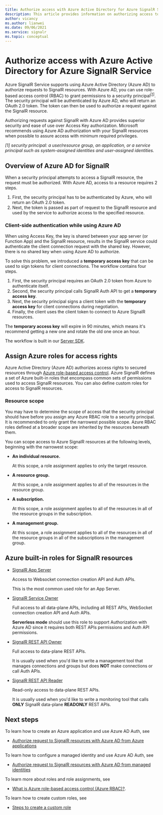 ```yaml
---
title: Authorize access with Azure Active Directory for Azure SignalR Service
description: This article provides information on authorizing access to Azure SignalR Service resources using Azure Active Directory. 
author: vicancy
ms.author: lianwei
ms.date: 09/06/2021
ms.service: signalr
ms.topic: conceptual
---
```


# Authorize access with Azure Active Directory for Azure SignalR Service

Azure SignalR Service supports using Azure Active Directory (Azure AD) to authorize requests to SignalR resources. With Azure AD, you can use role-based access control (RBAC) to grant permissions to a security principal<sup>[<a href="#security-principal">1</a>]</sup>. The security principal will be authenticated by Azure AD, who will return an OAuth 2.0 token. The token can then be used to authorize a request against the SignalR resource.

Authorizing requests against SignalR with Azure AD provides superior security and ease of use over Access Key authorization. Microsoft recommends using Azure AD authorization with your SignalR resources when possible to assure access with minimum required privileges.

<a id="security-principal"></a>
*[1] security principal: a user/resource group, an application, or a service principal such as system-assigned identities and user-assigned identities.*

## Overview of Azure AD for SignalR

When a security principal attempts to access a SignalR resource, the request must be authorized. With Azure AD, access to a resource requires 2 steps. 

1. First, the security principal has to be authenticated by Azure, who will return an OAuth 2.0 token. 
2. Next, the token is passed as part of request to the SignalR resource and used by the service to authorize access to the specified resource.

### Client-side authentication while using Azure AD

When using Access Key, the key is shared between your app server (or Function App) and the SignalR resource, results in the SignalR service could authenticate the client connection request with the shared key. However, there is no shared key when using Azure AD to authorize. 

To solve this problem, we introduced a **temporary access key** that can be used to sign tokens for client connections. The workflow contains four steps.

1. First, the security principal requires an OAuth 2.0 token from Azure to authenticate itself.
2. Second, the security principal calls SignalR Auth API to get a **temporary access key**.
3. Next, the security principal signs a client token with the **temporary access key** for client connections during negotiation.
4. Finally, the client uses the client token to connect to Azure SignalR resources.

The **temporary access key** will expire in 90 minutes, which means it's recommend getting a new one and rotate the old one once an hour. 

The workflow is built in our [Server SDK](https://github.com/Azure/azure-signalr).

## Assign Azure roles for access rights

Azure Active Directory (Azure AD) authorizes access rights to secured resources through [Azure role-based access control](../role-based-access-control/overview.md). Azure SignalR defines a set of Azure built-in roles that encompass common sets of permissions used to access SignalR resources. You can also define custom roles for access to SignalR resources.

### Resource scope

You may have to determine the scope of access that the security principal should have before you assign any Azure RBAC role to a security principal. It is recommended to only grant the narrowest possible scope. Azure RBAC roles defined at a broader scope are inherited by the resources beneath them.

You can scope access to Azure SignalR resources at the following levels, beginning with the narrowest scope:

- **An individual resource.** 

  At this scope, a role assignment applies to only the target resource.

- **A resource group.** 

  At this scope, a role assignment applies to all of the resources in the resource group.

- **A subscription.**

  At this scope, a role assignment applies to all of the resources in all of the resource groups in the subscription.

- **A management group.** 
  
  At this scope, a role assignment applies to all of the resources in all of the resource groups in all of the subscriptions in the management group.

## Azure built-in roles for SignalR resources

- [SignalR App Server](../role-based-access-control/built-in-roles.md#signalr-app-server)

	Access to Websocket connection creation API and Auth APIs.
	
	This is the most common used role for an App Server.

- [SignalR Service Owner](../role-based-access-control/built-in-roles.md#signalr-service-owner)

	Full access to all data-plane APIs, including all REST APIs, WebSocket connection creation API and Auth APIs.

	**Serverless mode** should use this role to support Authorization with Azure AD since it requires both REST APIs permissions and Auth API permissions.

- [SignalR REST API Owner](../role-based-access-control/built-in-roles.md#signalr-rest-api-owner)

	Full access to data-plane REST APIs.

	It is usually used when you'd like to write a management tool that manages connections and groups but does **NOT** make connections or call Auth APIs.

- [SignalR REST API Reader](../role-based-access-control/built-in-roles.md#signalr-rest-api-reader)

	Read-only access to data-plane REST APIs.

	It is usually used when you'd like to write a monitoring tool that calls **ONLY** SignalR data-plane **READONLY** REST APIs.

## Next steps

To learn how to create an Azure application and use Azure AD Auth, see
- [Authorize request to SignalR resources with Azure AD from Azure applications](signalr-howto-authorize-application.md)

To learn how to configure a managed identity and use Azure AD Auth, see
- [Authorize request to SignalR resources with Azure AD from managed identities](signalr-howto-authorize-managed-identity.md)

To learn more about roles and role assignments, see 
- [What is Azure role-based access control (Azure RBAC)?](../role-based-access-control/overview.md).

To learn how to create custom roles, see 
- [Steps to create a custom role](../role-based-access-control/custom-roles.md#steps-to-create-a-custom-role)